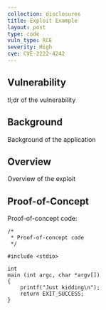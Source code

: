 ```yaml
---
collection: disclosures
title: Exploit Example
layout: post
type: code
vuln_type: RCE
severity: High
cve: CVE-2222-4242
---
```


## Vulnerability

tl;dr of the vulnerability

## Background

Background of the application

## Overview

Overview of the exploit

## Proof-of-Concept

Proof-of-concept code:

```
/*
 * Proof-of-concept code
 */

#include <stdio>

int
main (int argc, char *argv[])
{
    printf("Just kidding\n");
    return EXIT_SUCCESS;
}
```
